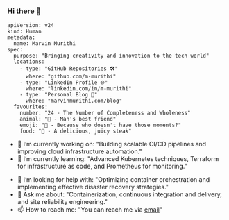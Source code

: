 ### Hi there 👋
```
apiVersion: v24
kind: Human
metadata:
  name: Marvin Murithi
spec:
  purpose: "Bringing creativity and innovation to the tech world"
  locations:
    - type: "GitHub Repositories 🛠️"
      where: "github.com/m-murithi"
    - type: "LinkedIn Profile 🌐"
      where: "linkedin.com/in/m-murithi"
    - type: "Personal Blog 📝"
      where: "marvinmurithi.com/blog"
  favourites:
    number: "24 - The Number of Completeness and Wholeness"
    animal: "🐶 - Man's best friend"
    emoji: "🤦 - Because who doesn't have those moments?"
    food: "🥩 - A delicious, juicy steak"

```

- 🔭 I’m currently working on: "Building scalable CI/CD pipelines and improving cloud infrastructure automation."
- 🌱 I’m currently learning: "Advanced Kubernetes techniques, Terraform for infrastructure as code, and Prometheus for monitoring."
<!-- 👯 I’m looking to collaborate on: "Open source DevOps tools, SRE best practices, and cloud-native applications." -->
- 🤔 I’m looking for help with: "Optimizing container orchestration and implementing effective disaster recovery strategies."
- 💬 Ask me about: "Containerization, continuous integration and delivery, and site reliability engineering."
- 📫 How to reach me: "You can reach me via [email](mailto:murithimarvin@outlook.com)"


